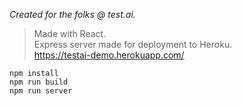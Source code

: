 *Created for the folks @ test.ai.*


> Made with React.\
> Express server made for deployment to Heroku.\
> https://testai-demo.herokuapp.com/

```
npm install
npm run build
npm run server
```